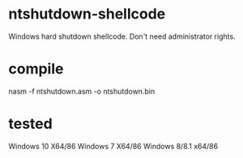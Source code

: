 # ntshutdown-shellcode
Windows hard shutdown shellcode. Don't need administrator rights.

# compile

nasm -f ntshutdown.asm -o ntshutdown.bin

# tested
Windows 10     X64/86
Windows 7      X64/86
Windows 8/8.1  x64/86
